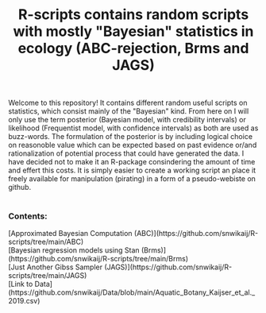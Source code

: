 <h1 align="center">R-scripts contains random scripts with mostly "Bayesian" statistics in ecology (ABC-rejection, Brms and JAGS) </h1>  <br />

Welcome to this repository! It contains different random useful scripts on statistics, which consist mainly of the "Bayesian" kind. From here on
I will only use the term posterior (Bayesian model, with credibility intervals) or likelihood (Frequentist model, with confidence intervals) as
both are used as buzz-words. The formulation of the posterior is by including logical choice on reasonoble value which can be expected based on past evidence 
or/and rationalization of potential process that could have generated the data. I have decided not to make it an R-package consindering 
the amount of time and effert this costs. It is simply easier to create a working script an place it freely available for manipulation (pirating) 
in a form of a pseudo-webiste on github.<br />
  <br />
<h3/>Contents:</h3>
    [Approximated Bayesian Computation (ABC)](https://github.com/snwikaij/R-scripts/tree/main/ABC)<br />
    [Bayesian regression models using Stan (Brms)](https://github.com/snwikaij/R-scripts/tree/main/Brms)<br />
    [Just Another Gibss Sampler (JAGS)](https://github.com/snwikaij/R-scripts/tree/main/JAGS)<br />
    [Link to Data](https://github.com/snwikaij/Data/blob/main/Aquatic_Botany_Kaijser_et_al._2019.csv)
